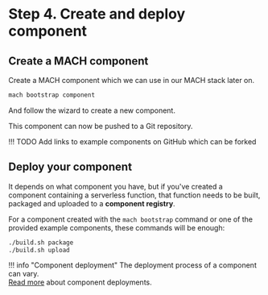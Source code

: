 # Step 4. Create and deploy component

## Create a MACH component

Create a MACH component which we can use in our MACH stack later on.

```bash
mach bootstrap component
```

And follow the wizard to create a new component.

This component can now be pushed to a Git repository.

!!! TODO
    Add links to example components on GitHub which can be forked

## Deploy your component

It depends on what component you have, but if you've created a component containing a serverless function, that function needs to be built, packaged and uploaded to a **component registry**.

For a component created with the `mach bootstrap` command or one of the provided example components, these commands will be enough:

```bash
./build.sh package
./build.sh upload
```

!!! info "Component deployment"
    The deployment process of a component can vary.<br>
    [Read more](./deployment/components.md) about component deployments.